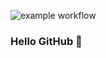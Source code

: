 ![example workflow](https://www.codewars.com/users/fremen432/badges/large)
<!-- [Check me out on Codewars!](https://www.codewars.com/users/fremen432) -->
<!-- ### print("Hello GitHub 👋") -->
### Hello GitHub 👋
